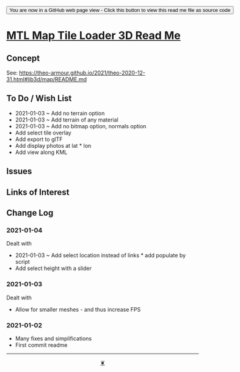 <span style=display:none; >[You are now in a GitHub source code view - click this link to view Read Me file as a web page]( https://theo-armour.github.io/2021/#sandbox/map-tile-loader-3d/README.md  "View file as a web page." ) </span>

<div><input type=button onclick=window.top.location.href="https://github.com/theo-armour/2021/tree/master/sandbox/map-tile-loader-3d/";
value='You are now in a GitHub web page view - Click this button to view this read me file as source code' ></div>


# [MTL Map Tile Loader 3D Read Me]( https://theo-armour.github.io/2021/#sandbox/map-tile-loader-3d/README.md )

<!--@@@
<div class=iframe-resize ><iframe src=https://theo-armour.github.io/2021/sandbox/map-tile-loader-3d/ height=100% width=100% ></iframe></div>
_MTL Map Tile Loader 3D in a resizable window. One finger to rotate. Two to zoom._

### Full Screen: [MTL Map Tile Loader 3D]( https://theo-armour.github.io/2021/sandbox/map-tile-loader-3d/ )
@@@-->


## Concept

See: https://theo-armour.github.io/2021/theo-2020-12-31.html#lib3d/map/README.md


## To Do / Wish List


* 2021-01-03 ~ Add no terrain option
* 2021-01-03 ~ Add terrain of any material
* 2021-01-03 ~ Add no bitmap option, normals option
* Add select tile overlay
* Add export to glTF
* Add display photos at lat * lon
* Add view along KML

## Issues


## Links of Interest


## Change Log

### 2021-01-04

Dealt with

* 2021-01-03 ~ Add select location instead of links * add populate by script
* Add select height with a slider

### 2021-01-03

Dealt with

* Allow for smaller meshes - and thus increase FPS


### 2021-01-02

* Many fixes and simplifications
* First commit readme

***

<center title="Hello! Click me to go up to the top" ><a class=aDingbat href=javascript:window.scrollTo(0,0);> ❦ </a></center>
